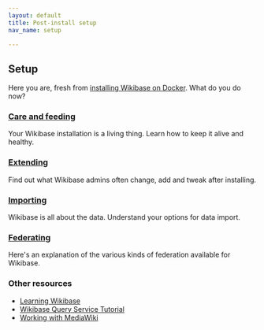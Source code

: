 ```yaml
---
layout: default
title: Post-install setup
nav_name: setup

---
```

## Setup

Here you are, fresh from [installing Wikibase on Docker](install). What do you do now?

### [Care and feeding]({{site.url}}/caf)

Your Wikibase installation is a living thing. Learn how to keep it alive and healthy.

### [Extending]({{site.url}}/extend)

Find out what Wikibase admins often change, add and tweak after installing.

### [Importing]({{site.url}}/import)

Wikibase is all about the data. Understand your options for data import.

### [Federating]({{site.url}}/fed)

Here's an explanation of the various kinds of federation available for Wikibase.

### Other resources

* [Learning Wikibase](http://learningwikibase.com/)
* [Wikibase Query Service Tutorial](http://wikidata.wwwnlsrc4.supercp.com/)
* [Working with MediaWiki](https://workingwithmediawiki.com/book/)


